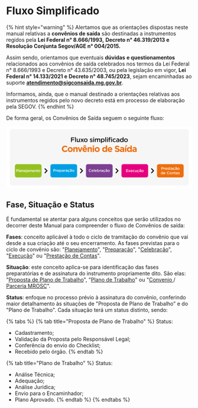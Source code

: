 # Fluxo Simplificado

{% hint style="warning" %}
Alertamos que as orientações dispostas neste manual relativas a **convênios de saída** são destinadas a instrumentos regidos pela  **Lei Federal n° 8.666/1993,** **Decreto n° 46.319/2013 e Resolução Conjunta Segov/AGE n° 004/2015.**

Assim sendo, orientamos que eventuais **dúvidas** **e questionamentos** relacionados aos convênios de saída celebrados nos termos da Lei Federal n° 8.666/1993 e Decreto n° 43.635/2003, ou  pela legislação em vigor, **Lei Federal n° 14.133/2021 e** **Decreto n° 48.745/2023**, sejam encaminhadas ao suporte **atendimento@sigconsaida.mg.gov.br**. &#x20;

Informamos, ainda, que o manual destinado a orientações relativas aos instrumentos regidos pelo novo decreto está em processo de elaboração pela SEGOV.
{% endhint %}

&#x20;De forma geral, os Convênios de Saída seguem o seguinte fluxo:

![](<../../.gitbook/assets/image (338).png>)

## Fase, Situação e Status

É fundamental se atentar para alguns conceitos que serão utilizados no decorrer deste Manual para compreender o fluxo de Convênios de saída:

**Fases**: conceito aplicável à todo o ciclo de tramitação do convênio que vai desde a sua criação até o seu encerramento. As fases previstas para o ciclo de convênio são: "[Planejamento](broken-reference)", "[Preparação](broken-reference)", "[Celebração](broken-reference)", "[Execução](broken-reference)" ou "[Prestação de Contas](broken-reference)".

**Situação**: este conceito aplica-se para identificação das fases preparatórias e de assinatura do instrumento propriamente dito. São elas: "[Proposta de Plano de Trabalho](broken-reference)", "[Plano de Trabalho](broken-reference)" ou "[Convenio ](broken-reference)/ [Parceria MROSC](broken-reference)".

**Status**: enfoque no processo prévio à assinatura do convênio, conferindo maior detalhamento às situações de "Proposta de Plano de Trabalho" e do "Plano de Trabalho". Cada situação terá um status distinto, sendo:

{% tabs %}
{% tab title="Proposta de Plano de Trabalho" %}
Status:

* Cadastramento;
* Validação da Proposta pelo Responsável Legal;
* Conferência do envio do Checklist;
* Recebido pelo órgão.
{% endtab %}

{% tab title="Plano de Trabalho" %}
Status:

* Análise Técnica;
* Adequação;
* Análise Jurídica;
* Envio para o Encaminhador;
* Plano Aprovado.
{% endtab %}
{% endtabs %}
